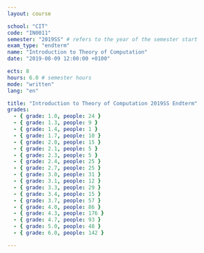 ```yaml
---
layout: course

school: "CIT"
code: "IN0011"
semester: "2019SS" # refers to the year of the semester start
exam_type: "endterm"
name: "Introduction to Theory of Computation"
date: "2019-08-09 12:00:00 +0100"

ects: 8
hours: 6.0 # semester hours
mode: "written"
lang: "en"

title: "Introduction to Theory of Computation 2019SS Endterm"
grades:
  - { grade: 1.0, people: 24 }
  - { grade: 1.3, people: 9 }
  - { grade: 1.4, people: 1 }
  - { grade: 1.7, people: 10 }
  - { grade: 2.0, people: 15 }
  - { grade: 2.1, people: 5 }
  - { grade: 2.3, people: 5 }
  - { grade: 2.4, people: 25 }
  - { grade: 2.7, people: 25 }
  - { grade: 3.0, people: 31 }
  - { grade: 3.1, people: 12 }
  - { grade: 3.3, people: 29 }
  - { grade: 3.4, people: 15 }
  - { grade: 3.7, people: 57 }
  - { grade: 4.0, people: 86 }
  - { grade: 4.3, people: 176 }
  - { grade: 4.7, people: 93 }
  - { grade: 5.0, people: 48 }
  - { grade: 6.0, people: 142 }

---
```



